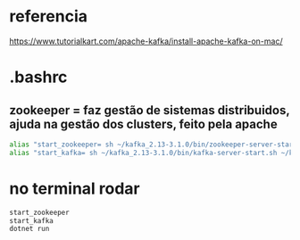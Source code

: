 # referencia
https://www.tutorialkart.com/apache-kafka/install-apache-kafka-on-mac/

# .bashrc
## zookeeper = faz gestão de sistemas distribuidos, ajuda na gestão dos clusters, feito pela apache
``` bash
alias "start_zookeeper= sh ~/kafka_2.13-3.1.0/bin/zookeeper-server-start.sh ~/kafka_2.13-3.1.0/config/zookeeper.properties" 
alias "start_kafka= sh ~/kafka_2.13-3.1.0/bin/kafka-server-start.sh ~/kafka_2.13-3.1.0/config/server.properties" 
```

# no terminal rodar 
``` bash
start_zookeeper
start_kafka
dotnet run
```


